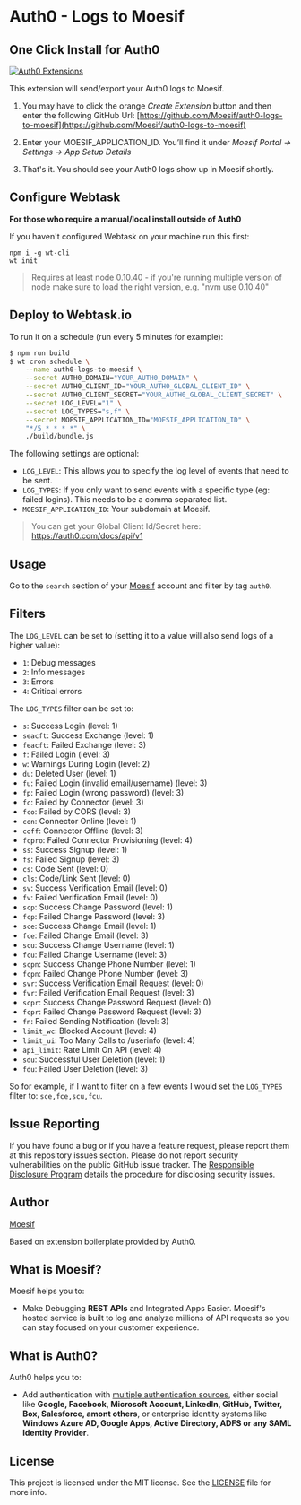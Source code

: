 # Auth0 - Logs to Moesif

## One Click Install for Auth0

[![Auth0 Extensions](http://cdn.auth0.com/extensions/assets/badge.svg)](https://sandbox.it.auth0.com/api/run/auth0-extensions/extensions-badge?webtask_no_cache=1)

This extension will send/export your Auth0 logs to Moesif.

1. You may have to click the orange _Create Extension_ button and then enter the following GitHub Url: [https://github.com/Moesif/auth0-logs-to-moesif](https://github.com/Moesif/auth0-logs-to-moesif)

2. Enter your MOESIF_APPLICATION_ID. You’ll find it under _Moesif Portal -> Settings -> App Setup Details_

3. That's it. You should see your Auth0 logs show up in Moesif shortly.

## Configure Webtask

__For those who require a manual/local install outside of Auth0__

If you haven't configured Webtask on your machine run this first:

```
npm i -g wt-cli
wt init
```

> Requires at least node 0.10.40 - if you're running multiple version of node make sure to load the right version, e.g. "nvm use 0.10.40"

## Deploy to Webtask.io

To run it on a schedule (run every 5 minutes for example):

```bash
$ npm run build
$ wt cron schedule \
    --name auth0-logs-to-moesif \
    --secret AUTH0_DOMAIN="YOUR_AUTH0_DOMAIN" \
    --secret AUTH0_CLIENT_ID="YOUR_AUTH0_GLOBAL_CLIENT_ID" \
    --secret AUTH0_CLIENT_SECRET="YOUR_AUTH0_GLOBAL_CLIENT_SECRET" \
    --secret LOG_LEVEL="1" \
    --secret LOG_TYPES="s,f" \
    --secret MOESIF_APPLICATION_ID="MOESIF_APPLICATION_ID" \
    "*/5 * * * *" \
    ./build/bundle.js
```


The following settings are optional:

 - `LOG_LEVEL`: This allows you to specify the log level of events that need to be sent.
 - `LOG_TYPES`: If you only want to send events with a specific type (eg: failed logins). This needs to be a comma separated list.
 - `MOESIF_APPLICATION_ID`: Your subdomain at Moesif.

> You can get your Global Client Id/Secret here: https://auth0.com/docs/api/v1

## Usage

Go to the `search` section of your [Moesif](https://www.moesif.com) account and filter by tag `auth0`.

## Filters

The `LOG_LEVEL` can be set to (setting it to a value will also send logs of a higher value):

 - `1`: Debug messages
 - `2`: Info messages
 - `3`: Errors
 - `4`: Critical errors

The `LOG_TYPES` filter can be set to:

- `s`: Success Login (level: 1)
- `seacft`: Success Exchange (level: 1)
- `feacft`: Failed Exchange (level: 3)
- `f`: Failed Login (level: 3)
- `w`: Warnings During Login (level: 2)
- `du`: Deleted User (level: 1)
- `fu`: Failed Login (invalid email/username) (level: 3)
- `fp`: Failed Login (wrong password) (level: 3)
- `fc`: Failed by Connector (level: 3)
- `fco`: Failed by CORS (level: 3)
- `con`: Connector Online (level: 1)
- `coff`: Connector Offline (level: 3)
- `fcpro`: Failed Connector Provisioning (level: 4)
- `ss`: Success Signup (level: 1)
- `fs`: Failed Signup (level: 3)
- `cs`: Code Sent (level: 0)
- `cls`: Code/Link Sent (level: 0)
- `sv`: Success Verification Email (level: 0)
- `fv`: Failed Verification Email (level: 0)
- `scp`: Success Change Password (level: 1)
- `fcp`: Failed Change Password (level: 3)
- `sce`: Success Change Email (level: 1)
- `fce`: Failed Change Email (level: 3)
- `scu`: Success Change Username (level: 1)
- `fcu`: Failed Change Username (level: 3)
- `scpn`: Success Change Phone Number (level: 1)
- `fcpn`: Failed Change Phone Number (level: 3)
- `svr`: Success Verification Email Request (level: 0)
- `fvr`: Failed Verification Email Request (level: 3)
- `scpr`: Success Change Password Request (level: 0)
- `fcpr`: Failed Change Password Request (level: 3)
- `fn`: Failed Sending Notification (level: 3)
- `limit_wc`: Blocked Account (level: 4)
- `limit_ui`: Too Many Calls to /userinfo (level: 4)
- `api_limit`: Rate Limit On API (level: 4)
- `sdu`: Successful User Deletion (level: 1)
- `fdu`: Failed User Deletion (level: 3)

So for example, if I want to filter on a few events I would set the `LOG_TYPES` filter to: `sce,fce,scu,fcu`.

## Issue Reporting

If you have found a bug or if you have a feature request, please report them at this repository issues section. Please do not report security vulnerabilities on the public GitHub issue tracker. The [Responsible Disclosure Program](https://auth0.com/whitehat) details the procedure for disclosing security issues.

## Author

[Moesif](https://www.moesif.com)

Based on extension boilerplate provided by Auth0.

## What is Moesif?

Moesif helps you to:

* Make Debugging __REST APIs__ and Integrated Apps Easier.
Moesif's hosted service is built to log and analyze millions of API requests so you can stay focused on your customer experience.

## What is Auth0?

Auth0 helps you to:

* Add authentication with [multiple authentication sources](https://docs.auth0.com/identityproviders), either social like **Google, Facebook, Microsoft Account, LinkedIn, GitHub, Twitter, Box, Salesforce, amont others**, or enterprise identity systems like **Windows Azure AD, Google Apps, Active Directory, ADFS or any SAML Identity Provider**.

## License

This project is licensed under the MIT license. See the [LICENSE](LICENSE) file for more info.
